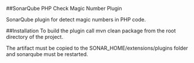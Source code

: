 ##SonarQube PHP Check Magic Number Plugin

SonarQube plugin for detect magic numbers in PHP code.

##Installation
To build the plugin call mvn clean package from the root directory of the project.

The artifact must be copied to the SONAR_HOME/extensions/plugins folder and sonarqube must be restarted.